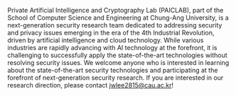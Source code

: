 Private Artificial Intelligence and Cryptography Lab (PAICLAB), part of the School of Computer Science and Engineering at Chung-Ang University, is a next-generation security research team dedicated to addressing security and privacy issues emerging in the era of the 4th Industrial Revolution, driven by artificial intelligence and cloud technology. While various industries are rapidly advancing with AI technology at the forefront, it is challenging to successfully apply the state-of-the-art technologies without resolving security issues. We welcome anyone who is interested in learning about the state-of-the-art security technologies and participating at the forefront of next-generation security research. If you are interested in our research direction, please contact jwlee2815@cau.ac.kr!
